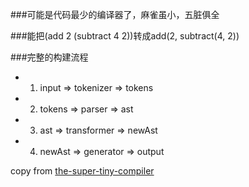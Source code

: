 ###可能是代码最少的编译器了，麻雀虽小，五脏俱全

###能把(add 2 (subtract 4 2))转成add(2, subtract(4, 2))

###完整的构建流程
 *   1. input  => tokenizer   => tokens
 *   2. tokens => parser      => ast
 *   3. ast    => transformer => newAst
 *   4. newAst => generator   => output

 copy from [the-super-tiny-compiler](https://github.com/jamiebuilds/the-super-tiny-compiler)